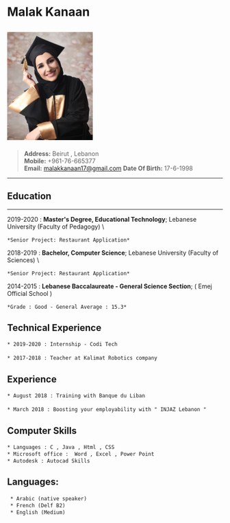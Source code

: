 # Malak Kanaan

## <img src="malak.jpg" alt="my pic" style="width:200px;"/>

> **Address:** Beirut , Lebanon \
> **Mobile:** +961-76-665377 \
> **Email:** malakkanaan17@gmail.com
> **Date Of Birth:** 17-6-1998

---

## Education

---

2019-2020
: **Master's Degree, Educational Technology**; Lebanese University (Faculty of Pedagogy) \

    *Senior Project: Restaurant Application*

2018-2019
: **Bachelor, Computer Science**; Lebanese University (Faculty of Sciences) \

    *Senior Project: Restaurant Application*

2014-2015
: **Lebanese Baccalaureate - General Science Section**; ( Emej Official School )

    *Grade : Good - General Average : 15.3*

## Technical Experience

    * 2019-2020 : Internship - Codi Tech

    * 2017-2018 : Teacher at Kalimat Robotics company

## Experience

    * August 2018 : Training with Banque du Liban

    * March 2018 : Boosting your employability with " INJAZ Lebanon "

## Computer Skills

    * Languages : C , Java , Html , CSS
    * Microsoft office :  Word , Excel , Power Point
    * Autodesk : Autocad Skills

## Languages:

     * Arabic (native speaker)
     * French (Delf B2)
     * English (Medium)
